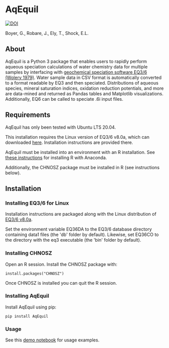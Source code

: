 # AqEquil

[![DOI](https://zenodo.org/badge/DOI/10.5281/zenodo.5534832.svg)](https://doi.org/10.5281/zenodo.5534832)

Boyer, G., Robare, J., Ely, T., Shock, E.L.

## About

AqEquil is a Python 3 package that enables users to rapidly perform aqueous speciation calculations of water chemistry data for multiple samples by interfacing with [geochemical speciation software EQ3/6](https://www-gs.llnl.gov/energy-homeland-security/geochemistry) [(Wolery 1979)](https://inis.iaea.org/collection/NCLCollectionStore/_Public/10/474/10474294.pdf). Water sample data in CSV format is automatically converted to a format readable by EQ3 and then speciated. Distributions of aqueous species, mineral saturation indices, oxidation reduction potentials, and more are data-mined and returned as Pandas tables and Matplotlib visualizations. Additionally, EQ6 can be called to speciate .6i input files.

## Requirements

AqEquil has only been tested with Ubuntu LTS 20.04.

This installation requires the Linux version of EQ3/6 v8.0a, which can downloaded [here](https://www-gs.llnl.gov/energy-homeland-security/geochemistry). Installation instructions are provided there.

AqEquil must be installed into an environment with an R installation. See [these instructions](https://docs.anaconda.com/anaconda/user-guide/tasks/using-r-language/) for installing R with Anaconda.

Additionally, the CHNOSZ package must be installed in R (see instructions below).

## Installation

### Installing EQ3/6 for Linux

Installation instructions are packaged along with the Linux distribution of [EQ3/6 v8.0a](https://www-gs.llnl.gov/energy-homeland-security/geochemistry).

Set the environment variable EQ36DA to the EQ3/6 database directory containing data1 files (the 'db' folder by default). Likewise, set EQ36CO to the directory with the eq3 executable (the 'bin' folder by default).

### Installing CHNOSZ

Open an R session. Install the CHNOSZ package with:

```install.packages("CHNOSZ")```

Once CHNOSZ is installed you can quit the R session.

### Installing AqEquil

Install AqEquil using pip:

```pip install AqEquil```

### Usage

See this [demo notebook](https://nbviewer.jupyter.org/github/worm-portal/WORM-Library/blob/master/3-Aqueous-Speciation/1-Introduction-to-Aq-Speciation/2-Intro-to-Multi-Aq-Speciation.ipynb) for usage examples.
